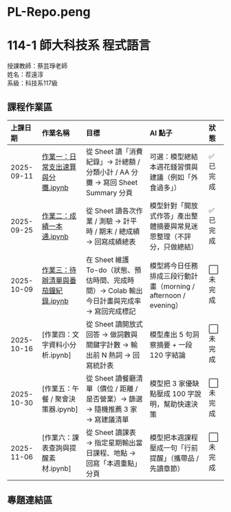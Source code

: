 # PL-Repo.peng

# 114-1 師大科技系 程式語言

授課教師：蔡芸琤老師          
姓名：茬遠淳           
系級：科技系117級              

## 課程作業區

| 上課日期       | 作業名稱                     | 目標                                                        | AI 點子                                          | 狀態    |
| :--------- | :----------------------- | :-------------------------------------------------------- | :--------------------------------------------- | :---- |
| 2025-09-11 | [作業一：日常支出速算與分攤.ipynb](https://github.com/Yuan-Chun-Chih/HW_1)  | 從 Sheet 讀「消費紀錄」→ 計總額 / 分類小計 / AA 分攤 → 寫回 Sheet Summary 分頁 | 可選：模型總結本週花錢習慣與建議（例如「外食過多」）                     | ✅ 已完成 |
| 2025-09-25 | [作業二：成績一本通.ipynb](https://github.com/Yuan-Chun-Chih/PL-Repo.peng/blob/main/HW_2.ipynb)     | 從 Sheet 讀各次作業 / 測驗 → 計平時 / 期末 / 總成績 → 回寫成績總表              | 模型針對「開放式作答」產出整體摘要與常見迷思整理（不評分，只做總結）             | ✅ 已完成 |
| 2025-10-09 | [作業三：待辦清單與番茄鐘紀錄.ipynb](https://github.com/Yuan-Chun-Chih/HW_3) | 在 Sheet 維護 To-do（狀態、預估時間、完成時間）→ Colab 輸出今日計畫與完成率 → 寫回完成標記 | 模型將今日任務排成三段行動計畫（morning / afternoon / evening） | ⬜ 未完成 |
| 2025-10-16 | [作業四：文字資料小分析.ipynb]    | 從 Sheet 讀開放式回答 → 做詞數與關鍵字計數 → 輸出前 N 熱詞 → 回寫統計表             | 模型產出 5 句洞察摘要 + 一段 120 字結論                      | ⬜ 未完成 |
| 2025-10-30 | [作業五：午餐 / 聚會決策器.ipynb] | 從 Sheet 讀餐廳清單（價位 / 距離 / 是否營業）→ 篩選 → 隨機推薦 3 家 → 寫建議清單      | 模型把 3 家優缺點壓成 100 字說明，幫助快速決策                    | ⬜ 未完成 |
| 2025-11-06 | [作業六：課表查詢與提醒素材.ipynb]  | 從 Sheet 讀課表 → 指定星期輸出當日課程、地點 → 回寫「本週重點」分頁                  | 模型把本週課程壓成一句「行前提醒」（攜帶品 / 先讀章節）                  | ⬜ 未完成 |


## 專題連結區
